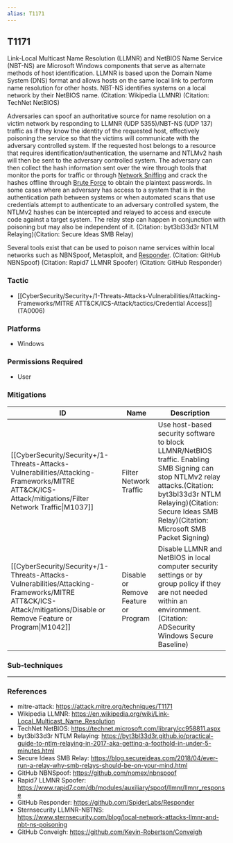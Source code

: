 ```yaml
---
alias: T1171
---
```


## T1171

Link-Local Multicast Name Resolution (LLMNR) and NetBIOS Name Service (NBT-NS) are Microsoft Windows components that serve as alternate methods of host identification. LLMNR is based upon the Domain Name System (DNS) format and allows hosts on the same local link to perform name resolution for other hosts. NBT-NS identifies systems on a local network by their NetBIOS name. (Citation: Wikipedia LLMNR) (Citation: TechNet NetBIOS)

Adversaries can spoof an authoritative source for name resolution on a victim network by responding to LLMNR (UDP 5355)/NBT-NS (UDP 137) traffic as if they know the identity of the requested host, effectively poisoning the service so that the victims will communicate with the adversary controlled system. If the requested host belongs to a resource that requires identification/authentication, the username and NTLMv2 hash will then be sent to the adversary controlled system. The adversary can then collect the hash information sent over the wire through tools that monitor the ports for traffic or through [Network Sniffing](https://attack.mitre.org/techniques/T1040) and crack the hashes offline through [Brute Force](https://attack.mitre.org/techniques/T1110) to obtain the plaintext passwords. In some cases where an adversary has access to a system that is in the authentication path between systems or when automated scans that use credentials attempt to authenticate to an adversary controlled system, the NTLMv2 hashes can be intercepted and relayed to access and execute code against a target system. The relay step can happen in conjunction with poisoning but may also be independent of it. (Citation: byt3bl33d3r NTLM Relaying)(Citation: Secure Ideas SMB Relay)

Several tools exist that can be used to poison name services within local networks such as NBNSpoof, Metasploit, and [Responder](https://attack.mitre.org/software/S0174). (Citation: GitHub NBNSpoof) (Citation: Rapid7 LLMNR Spoofer) (Citation: GitHub Responder)


### Tactic
- [[CyberSecurity/Security+/1-Threats-Attacks-Vulnerabilities/Attacking-Frameworks/MITRE ATT&CK/ICS-Attack/tactics/Credential Access]] (TA0006)

### Platforms
- Windows

### Permissions Required
- User

### Mitigations

| ID | Name | Description |
| --- | --- | --- |
| [[CyberSecurity/Security+/1-Threats-Attacks-Vulnerabilities/Attacking-Frameworks/MITRE ATT&CK/ICS-Attack/mitigations/Filter Network Traffic\|M1037]] | Filter Network Traffic | Use host-based security software to block LLMNR/NetBIOS traffic. Enabling SMB Signing can stop NTLMv2 relay attacks.(Citation: byt3bl33d3r NTLM Relaying)(Citation: Secure Ideas SMB Relay)(Citation: Microsoft SMB Packet Signing) |
| [[CyberSecurity/Security+/1-Threats-Attacks-Vulnerabilities/Attacking-Frameworks/MITRE ATT&CK/ICS-Attack/mitigations/Disable or Remove Feature or Program\|M1042]] | Disable or Remove Feature or Program | Disable LLMNR and NetBIOS in local computer security settings or by group policy if they are not needed within an environment. (Citation: ADSecurity Windows Secure Baseline) |

### Sub-techniques


---
### References

- mitre-attack: https://attack.mitre.org/techniques/T1171
- Wikipedia LLMNR: https://en.wikipedia.org/wiki/Link-Local_Multicast_Name_Resolution
- TechNet NetBIOS: https://technet.microsoft.com/library/cc958811.aspx
- byt3bl33d3r NTLM Relaying: https://byt3bl33d3r.github.io/practical-guide-to-ntlm-relaying-in-2017-aka-getting-a-foothold-in-under-5-minutes.html
- Secure Ideas SMB Relay: https://blog.secureideas.com/2018/04/ever-run-a-relay-why-smb-relays-should-be-on-your-mind.html
- GitHub NBNSpoof: https://github.com/nomex/nbnspoof
- Rapid7 LLMNR Spoofer: https://www.rapid7.com/db/modules/auxiliary/spoof/llmnr/llmnr_response
- GitHub Responder: https://github.com/SpiderLabs/Responder
- Sternsecurity LLMNR-NBTNS: https://www.sternsecurity.com/blog/local-network-attacks-llmnr-and-nbt-ns-poisoning
- GitHub Conveigh: https://github.com/Kevin-Robertson/Conveigh
